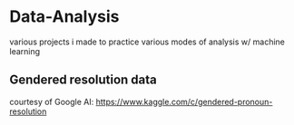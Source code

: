 # Data-Analysis
various projects i made to practice various modes of analysis w/ machine learning

## Gendered resolution data
courtesy of Google AI: https://www.kaggle.com/c/gendered-pronoun-resolution
